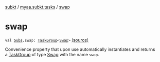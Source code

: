 [subkt](../index.md) / [myaa.subkt.tasks](index.md) / [swap](./swap.md)

# swap

`val `[`Subs`](-subs/index.md)`.swap: `[`TaskGroup`](-task-group/index.md)`<`[`Swap`](-swap/index.md)`>` [(source)](https://github.com/Myaamori/SubKt/blob/master/src/main/kotlin/myaa/subkt/tasks/asstasks.kt#L501)

Convenience property that upon use automatically instantiates and returns a
[TaskGroup](-task-group/index.md) of type [Swap](-swap/index.md) with the name `swap`.

